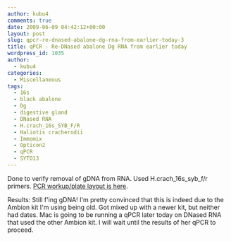 ```yaml
---
author: kubu4
comments: true
date: 2009-06-09 04:42:12+00:00
layout: post
slug: qpcr-re-dnased-abalone-dg-rna-from-earlier-today-3
title: qPCR - Re-DNased abalone Dg RNA from earlier today
wordpress_id: 1035
author:
  - kubu4
categories:
  - Miscellaneous
tags:
  - 16s
  - black abalone
  - Dg
  - digestive gland
  - DNased RNA
  - H.crach_16s_SYB_F/R
  - Haliotis cracherodii
  - Immomix
  - Opticon2
  - qPCR
  - SYTO13
---
```


Done to verify removal of gDNA from RNA. Used H.crach_16s_syb_f/r primers. [PCR workup/plate layout is here](http://eagle.fish.washington.edu/Arabidopsis/Notebook%20Workup%20Files/20090608-01.jpg).

Results: Still f'ing gDNA! I'm pretty convinced that this is indeed due to the Ambion kit I'm using being old. Got mixed up with a newer kit, but neither had dates. Mac is going to be running a qPCR later today on DNased RNA that used the other Ambion kit. I will wait until the results of her qPCR to proceed.
